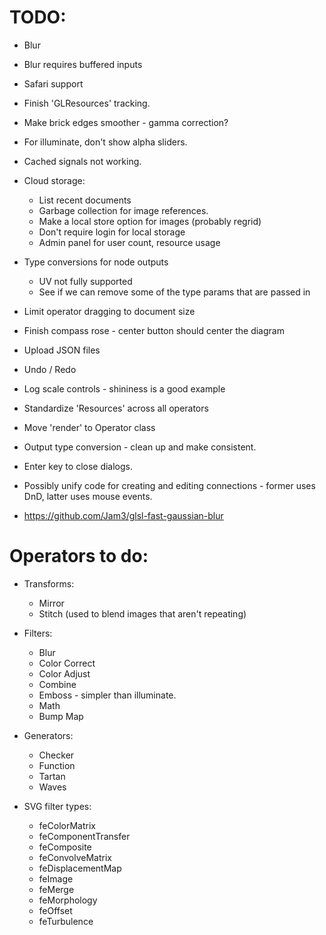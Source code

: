 # TODO:

* Blur
* Blur requires buffered inputs
* Safari support
* Finish 'GLResources' tracking.
* Make brick edges smoother - gamma correction?
* For illuminate, don't show alpha sliders.
* Cached signals not working.
* Cloud storage:
  * List recent documents
  * Garbage collection for image references.
  * Make a local store option for images (probably regrid)
  * Don't require login for local storage
  * Admin panel for user count, resource usage
* Type conversions for node outputs
  * UV not fully supported
  * See if we can remove some of the type params that are passed in
* Limit operator dragging to document size
* Finish compass rose - center button should center the diagram
* Upload JSON files
* Undo / Redo
* Log scale controls - shininess is a good example
* Standardize 'Resources' across all operators
* Move 'render' to Operator class
* Output type conversion - clean up and make consistent.
* Enter key to close dialogs.
* Possibly unify code for creating and editing connections - former uses DnD, latter uses mouse
  events.

* https://github.com/Jam3/glsl-fast-gaussian-blur

# Operators to do:
  * Transforms:
    * Mirror
    * Stitch (used to blend images that aren't repeating)
  * Filters:
    * Blur
    * Color Correct
    * Color Adjust
    * Combine
    * Emboss - simpler than illuminate.
    * Math
    * Bump Map
  * Generators:
    * Checker
    * Function
    * Tartan
    * Waves

  * SVG filter types:
    * feColorMatrix
    * feComponentTransfer
    * feComposite
    * feConvolveMatrix
    * feDisplacementMap
    * feImage
    * feMerge
    * feMorphology
    * feOffset
    * feTurbulence
